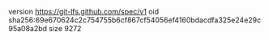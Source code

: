 version https://git-lfs.github.com/spec/v1
oid sha256:69e670624c2c754755b6cf867cf54056ef4160bdacdfa325e24e29c95a08a2bd
size 9272
